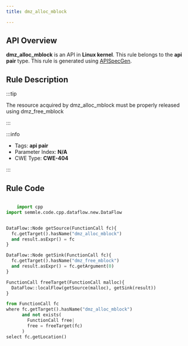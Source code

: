 ```yaml
---
title: dmz_alloc_mblock

---
```



## API Overview
**dmz_alloc_mblock** is an API in **Linux kernel**. This rule belongs to the **api pair** type. This rule is generated using [APISpecGen](../../tools/APISpecGen).
## Rule Description

:::tip

The resource acquired by dmz_alloc_mblock must be properly released using dmz_free_mblock

:::

:::info

- Tags: **api pair**
- Parameter Index: **N/A**
- CWE Type: **CWE-404**

:::

## Rule Code
```python

    import cpp
import semmle.code.cpp.dataflow.new.DataFlow


DataFlow::Node getSource(FunctionCall fc){
  fc.getTarget().hasName("dmz_alloc_mblock")
  and result.asExpr() = fc
}

DataFlow::Node getSink(FunctionCall fc){
  fc.getTarget().hasName("dmz_free_mblock")
  and result.asExpr() = fc.getArgument(0)
}

FunctionCall freeTarget(FunctionCall malloc){
  DataFlow::localFlow(getSource(malloc), getSink(result))
}

from FunctionCall fc
where fc.getTarget().hasName("dmz_alloc_mblock")
      and not exists(
        FunctionCall free| 
        free = freeTarget(fc)
      )
select fc.getLocation()

    
```